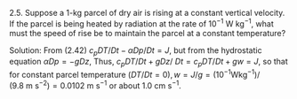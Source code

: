 2.5. Suppose a 1-kg parcel of dry air is rising at a constant vertical velocity. If the parcel is being heated by radiation at the rate of $10^{-1} \mathrm{~W} \mathrm{~kg}^{-1}$, what must the speed of rise be to maintain the parcel at a constant temperature?

Solution: From (2.42) $c_{p} D T / D t-\alpha D p / D t=J$, but from the hydrostatic equation $\alpha D p=-g D z$, Thus, $c_{p} D T / D t+g D z /$ $D t=c_{p} D T / D t+g w=J$, so that for constant parcel temperature $(D T / D t=0), w=J / g=\left(10^{-1} \mathrm{Wkg}^{-1}\right) /$ $\left(9.8 \mathrm{~m} \mathrm{~s}^{-2}\right)=0.0102 \mathrm{~m} \mathrm{~s}^{-1}$ or about $1.0 \mathrm{~cm} \mathrm{~s}^{-1}$.